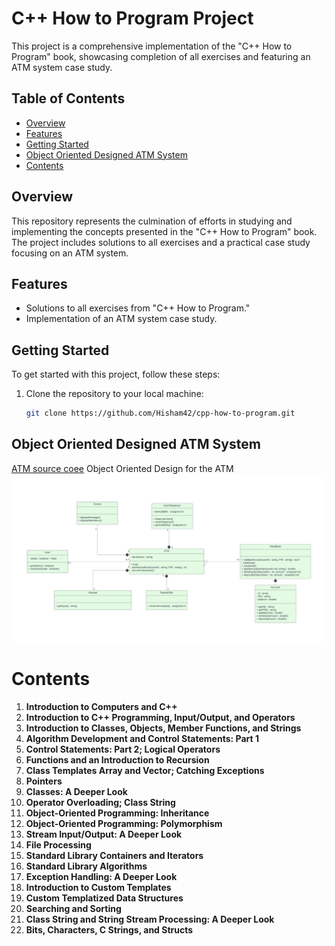 # C++ How to Program Project

This project is a comprehensive implementation of the "C++ How to Program" book, showcasing completion of all exercises and featuring an ATM system case study.

## Table of Contents

- [Overview](#overview)
- [Features](#features)
- [Getting Started](#getting-started)
- [Object Oriented Designed ATM System](#object-oriented-designed-atm-system)
- [Contents](#contents)


## Overview

This repository represents the culmination of efforts in studying and implementing the concepts presented in the "C++ How to Program" book. The project includes solutions to all exercises and a practical case study focusing on an ATM system.

## Features

- Solutions to all exercises from "C++ How to Program."
- Implementation of an ATM system case study.

## Getting Started

To get started with this project, follow these steps:

1. Clone the repository to your local machine:

    ```bash
    git clone https://github.com/Hisham42/cpp-how-to-program.git
    ```


## Object Oriented Designed ATM System

[ATM source coee](https://github.com/Hisham42/cpp-how-to-program/tree/main/atm-case-study)
Object Oriented Design for the ATM
![Clone Command](https://github.com/Hisham42/cpp-how-to-program/blob/main/atm-case-study/ATM%20Case%20Study.png)

# Contents

1. **Introduction to Computers and C++**
2. **Introduction to C++ Programming, Input/Output, and Operators**
3. **Introduction to Classes, Objects, Member Functions, and Strings**
4. **Algorithm Development and Control Statements: Part 1**
5. **Control Statements: Part 2; Logical Operators**
6. **Functions and an Introduction to Recursion**
7. **Class Templates Array and Vector; Catching Exceptions**
8. **Pointers**
9. **Classes: A Deeper Look**
10. **Operator Overloading; Class String**
11. **Object-Oriented Programming: Inheritance**
12. **Object-Oriented Programming: Polymorphism**
13. **Stream Input/Output: A Deeper Look**
14. **File Processing**
15. **Standard Library Containers and Iterators**
16. **Standard Library Algorithms**
17. **Exception Handling: A Deeper Look**
18. **Introduction to Custom Templates**
19. **Custom Templatized Data Structures**
20. **Searching and Sorting**
21. **Class String and String Stream Processing: A Deeper Look**
22. **Bits, Characters, C Strings, and Structs**
